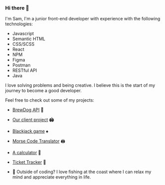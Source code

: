 ### Hi there 👋


I'm Sam, I'm a junior front-end developer with experience with the following technologies:

- Javascript
- Semantic HTML
- CSS/SCSS
- React
- NPM
- Figma
- Postman
- RESTful API
- Java

I love solving problems and being creative. I believe this is the start of my journey to become a good developer.

Feel free to check out some of my projects:

- [BrewDog API](https://samto83.github.io/brewdog/) :beers:
- [Our client project]()  :stadium:
- [Blackjack game](https://samto83.github.io/Blackjack-game/) :spades:
- [Morse Code Translator](https://samto83.github.io/Morse-Code-Translator/)  🖨️
- [A calculator](https://samto83.github.io/calculator/)  :abacus:
- [Ticket Tracker](https://samto83.github.io/ticket_tracker/)  :ticket:




- 🐡  Outside of coding? I love fishing at the coast where I can relax my mind and appreciate everything in life.
